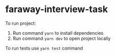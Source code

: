 # faraway-interview-task

To run project:

1. Run command `yarn` to install dependencies
2. Run command `yarn dev` to open project locally

To run tests use `yarn test` command
